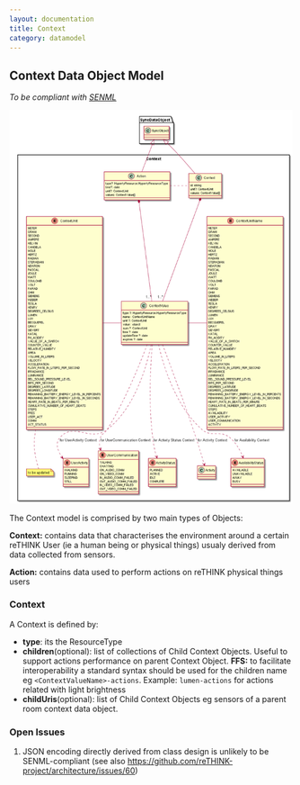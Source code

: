 ```yaml
---
layout: documentation
title: Context
category: datamodel
---
```

## Context Data Object Model

*To be compliant with [SENML](https://tools.ietf.org/html/draft-jennings-core-senml-01)*

![Context Data Object Model](Context.png)

The Context model is comprised by two main types of Objects:

**Context:** contains data that characterises the environment around a certain reTHINK User (ie a human being or physical things) usualy derived from data collected from sensors.

**Action:** contains data used to perform actions on reTHINK physical things users

### Context

A Context is defined by:

- **type**: its the ResourceType
- **children**(optional): list of collections of Child Context Objects. Useful to support actions performance on parent Context Object. **FFS:** to facilitate interoperability a standard syntax should be used for the children name eg `<ContextValueName>-actions`. Example: `lumen-actions` for actions related with light brightness
- **childUris**(optional): list of Child Context Objects eg sensors of a parent room context data object.

### Open Issues
1. JSON encoding directly derived from class design is unlikely to be SENML-compliant (see also https://github.com/reTHINK-project/architecture/issues/60)
